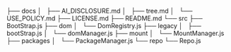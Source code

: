 ├── docs
│   ├── AI_DISCLOSURE.md
│   ├── tree.md
│   └── USE_POLICY.md
├── LICENSE.md
├── README.md
└── src
    ├── BootStrap.js
    ├── dom
    │   └── DomRegistry.js
    ├── legacy
    │   ├── bootStrap.js
    │   └── domManager.js
    ├── mount
    │   └── MountManager.js
    ├── packages
    │   └── PackageManager.js
    └── repo
        └── Repo.js
